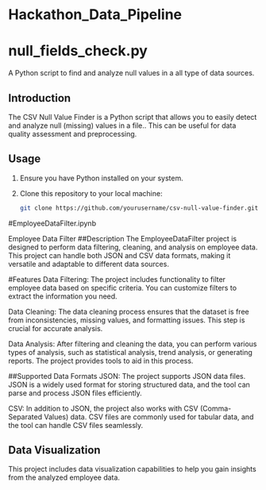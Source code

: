 # Hackathon_Data_Pipeline
# null_fields_check.py
A Python script to find and analyze null values in a all type of data sources.
## Introduction

The CSV Null Value Finder is a Python script that allows you to easily detect and analyze null (missing) values in a file.. This can be useful for data quality assessment and preprocessing.
## Usage

1. Ensure you have Python installed on your system.

2. Clone this repository to your local machine:

   ```bash
   git clone https://github.com/yourusername/csv-null-value-finder.git

#EmployeeDataFilter.ipynb

Employee Data Filter
##Description
The EmployeeDataFilter project is designed to perform data filtering, cleaning, and analysis on employee data. This project can handle both JSON and CSV data formats, making it versatile and adaptable to different data sources.

#Features
Data Filtering: The project includes functionality to filter employee data based on specific criteria. You can customize filters to extract the information you need.

Data Cleaning: The data cleaning process ensures that the dataset is free from inconsistencies, missing values, and formatting issues. This step is crucial for accurate analysis.

Data Analysis: After filtering and cleaning the data, you can perform various types of analysis, such as statistical analysis, trend analysis, or generating reports. The project provides tools to aid in this process.

##Supported Data Formats
JSON: The project supports JSON data files. JSON is a widely used format for storing structured data, and the tool can parse and process JSON files efficiently.

CSV: In addition to JSON, the project also works with CSV (Comma-Separated Values) data. CSV files are commonly used for tabular data, and the tool can handle CSV files seamlessly.


## Data Visualization

This project includes data visualization capabilities to help you gain insights from the analyzed employee data.
